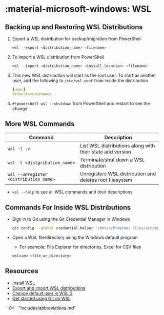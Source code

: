 # :material-microsoft-windows: WSL

## Backing up and Restoring WSL Distributions

1. Export a WSL distribution for backup/migration from PowerShell

    ``` powershell
    wsl --export <distribution_name> <filename>
    ```

2. To import a WSL distribution from PowerShell

    ``` powershell
    wsl --import <distribution_name> <install_location> <filename>
    ```

3. This new WSL distribution will start as the root user. To start as another user, add the following to `/etc/wsl.conf` from inside the distribution

    ``` yaml linenums="1" title="wsl.conf"
    [user]
    default=<username>
    ```

4. `#!powershell wsl --shutdown` from PowerShell and restart to see the change

## More WSL Commands

| Command | Description |
| ------- | ----------- |
| `wsl -l -v` | List WSL distributions along with their state and version |
| `wsl -t <distgribution_name>` | Terminate/shut down a WSL distribution |
| `wsl --unregister <distribution_name>` | Unregisters WSL distribution and deletes root filesystem |

- `wsl --help` to see all WSL commands and their descriptions

## Commands For Inside WSL Distributions

- Sign in to Git using the Git Credential Manager in Windows

    ``` sh
    git config --global credential.helper "/mnt/c/Program\ Files/Git/mingw64/libexec/git-core/git-credential-manager-core.exe"
    ```

- Open a WSL file/directory using the Windows default program
    - For example: File Explorer for directories, Excel for CSV files

    ``` sh
    wslview <file_or_directory>
    ```

## Resources

- [Install WSL](https://docs.microsoft.com/en-us/windows/wsl/install)
- [Export and import WSL distributions](https://winaero.com/export-import-wsl-linux-distro-windows-10/)
- [Change default user in WSL 2](https://github.com/microsoft/WSL/issues/4276#issuecomment-553367389)
- [Get started using Git on WSL](https://docs.microsoft.com/en-us/windows/wsl/tutorials/wsl-git)

--8<-- "includes/abbreviations.md"
